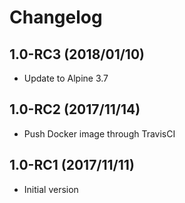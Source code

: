 # Changelog

## 1.0-RC3 (2018/01/10)

* Update to Alpine 3.7

## 1.0-RC2 (2017/11/14)

* Push Docker image through TravisCI

## 1.0-RC1 (2017/11/11)

* Initial version
